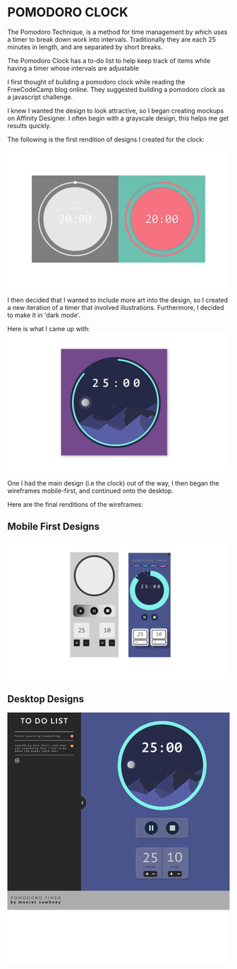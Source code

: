 # POMODORO CLOCK

The Pomodoro Technique, is a method for time management by which uses a timer to break down work into intervals. Traditionally they are each 25 minutes in length, and are separated by short breaks.

The Pomodoro Clock has a to-do list to help keep track of items while having a timer whose intervals are adjustable

I first thought of building a pomodoro clock while reading the FreeCodeCamp blog online.
They suggested building a pomodoro clock as a javascript challenge.

I knew I wanted the design to look attractive, so I began creating mockups on Affinity Designer. 
I often begin with a grayscale design, this helps me get results quickly. 

The following is the first rendition of designs I created for the clock:

![timer mockup designs](./assets/readme/first-rendition.png)

I then decided that I wanted to include more art into the design, so I created a new iteration of a timer that involved illustrations. Furthermore, I decided to make it in 'dark mode'.

Here is what I came up with:
![timer mockup designs](./assets/readme/final-rendition.png)

One I had the main design (i.e the clock) out of the way, I then began the wireframes mobile-first, and continued onto the desktop.

Here are the final renditions of the wireframes:

## Mobile First Designs
![timer mobile first mockup designs](./assets/readme/mobile-first-mockup.png)

## Desktop Designs
![timer desktop mockup designs](./assets/readme/desktop-mockup.png)